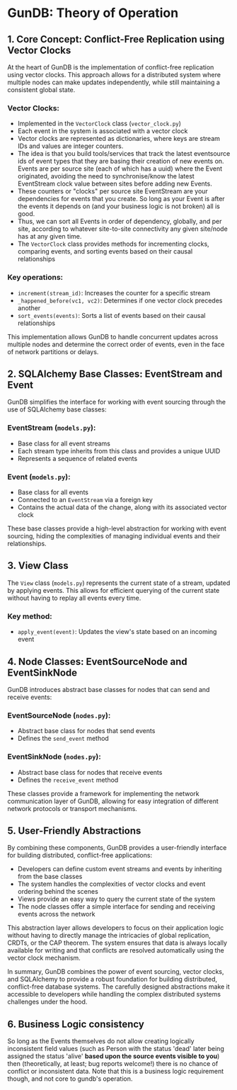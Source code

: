 # GunDB: Theory of Operation

## 1. Core Concept: Conflict-Free Replication using Vector Clocks

At the heart of GunDB is the implementation of conflict-free replication using vector clocks. This approach allows for a distributed system where multiple nodes can make updates independently, while still maintaining a consistent global state.

### Vector Clocks:
- Implemented in the `VectorClock` class (`vector_clock.py`)
- Each event in the system is associated with a vector clock
- Vector clocks are represented as dictionaries, where keys are stream IDs and values are integer counters.
- The idea is that you build tools/services that track the latest eventsource ids of event types that they are basing their creation of new events on. Events are per source site (each of which has a uuid) where the Event originated, avoiding the need to synchronise/know the latest EventStream clock value between sites before adding new Events.
- These counters or "clocks" per source site EventStream are your dependencies for events that you create.  So long as your Event is after the events it depends on (and your business logic is not broken) all is good.
- Thus, we can sort all Events in order of dependency, globally, and per site, according to whatever site-to-site connectivity any given site/node has at any given time.  
- The `VectorClock` class provides methods for incrementing clocks, comparing events, and sorting events based on their causal relationships

### Key operations:
- `increment(stream_id)`: Increases the counter for a specific stream
- `_happened_before(vc1, vc2)`: Determines if one vector clock precedes another
- `sort_events(events)`: Sorts a list of events based on their causal relationships

This implementation allows GunDB to handle concurrent updates across multiple nodes and determine the correct order of events, even in the face of network partitions or delays.

## 2. SQLAlchemy Base Classes: EventStream and Event

GunDB simplifies the interface for working with event sourcing through the use of SQLAlchemy base classes:

### EventStream (`models.py`):
- Base class for all event streams
- Each stream type inherits from this class and provides a unique UUID
- Represents a sequence of related events

### Event (`models.py`):
- Base class for all events
- Connected to an `EventStream` via a foreign key
- Contains the actual data of the change, along with its associated vector clock

These base classes provide a high-level abstraction for working with event sourcing, hiding the complexities of managing individual events and their relationships.

## 3. View Class

The `View` class (`models.py`) represents the current state of a stream, updated by applying events. This allows for efficient querying of the current state without having to replay all events every time.

### Key method:
- `apply_event(event)`: Updates the view's state based on an incoming event

## 4. Node Classes: EventSourceNode and EventSinkNode

GunDB introduces abstract base classes for nodes that can send and receive events:

### EventSourceNode (`nodes.py`):
- Abstract base class for nodes that send events
- Defines the `send_event` method

### EventSinkNode (`nodes.py`):
- Abstract base class for nodes that receive events
- Defines the `receive_event` method

These classes provide a framework for implementing the network communication layer of GunDB, allowing for easy integration of different network protocols or transport mechanisms.

## 5. User-Friendly Abstractions

By combining these components, GunDB provides a user-friendly interface for building distributed, conflict-free applications:

- Developers can define custom event streams and events by inheriting from the base classes
- The system handles the complexities of vector clocks and event ordering behind the scenes
- Views provide an easy way to query the current state of the system
- The node classes offer a simple interface for sending and receiving events across the network

This abstraction layer allows developers to focus on their application logic without having to directly manage the intricacies of global replication, CRDTs, or the CAP theorem. The system ensures that data is always locally available for writing and that conflicts are resolved automatically using the vector clock mechanism.

In summary, GunDB combines the power of event sourcing, vector clocks, and SQLAlchemy to provide a robust foundation for building distributed, conflict-free database systems. The carefully designed abstractions make it accessible to developers while handling the complex distributed systems challenges under the hood.

## 6. Business Logic consistency

So long as the Events themselves do not allow creating logically inconsistent field values (such as Person with the status 'dead' later being assigned the status 'alive' **based upon the source events visible to you**) then (theoretically, at least; bug reports welcome!) there is no chance of conflict or inconsistent data.  Note that this is a business logic requirement though, and not core to gundb's operation.

